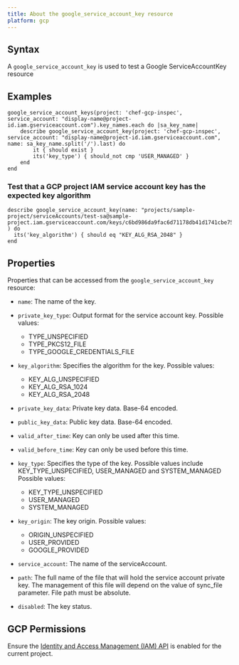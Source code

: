```yaml
---
title: About the google_service_account_key resource
platform: gcp
---
```


## Syntax
A `google_service_account_key` is used to test a Google ServiceAccountKey resource

## Examples
```
google_service_account_keys(project: 'chef-gcp-inspec', service_account: "display-name@project-id.iam.gserviceaccount.com").key_names.each do |sa_key_name|
	describe google_service_account_key(project: 'chef-gcp-inspec', service_account: "display-name@project-id.iam.gserviceaccount.com", name: sa_key_name.split('/').last) do
		it { should exist }
		its('key_type') { should_not cmp 'USER_MANAGED' }
	end
end
```

### Test that a GCP project IAM service account key has the expected key algorithm

    describe google_service_account_key(name: "projects/sample-project/serviceAccounts/test-sa@sample-project.iam.gserviceaccount.com/keys/c6bd986da9fac6d71178db41d1741cbe751a5080" ) do
      its('key_algorithm') { should eq "KEY_ALG_RSA_2048" }
    end

## Properties
Properties that can be accessed from the `google_service_account_key` resource:


  * `name`: The name of the key.

  * `private_key_type`: Output format for the service account key.
  Possible values:
    * TYPE_UNSPECIFIED
    * TYPE_PKCS12_FILE
    * TYPE_GOOGLE_CREDENTIALS_FILE

  * `key_algorithm`: Specifies the algorithm for the key.
  Possible values:
    * KEY_ALG_UNSPECIFIED
    * KEY_ALG_RSA_1024
    * KEY_ALG_RSA_2048

  * `private_key_data`: Private key data. Base-64 encoded.

  * `public_key_data`: Public key data. Base-64 encoded.

  * `valid_after_time`: Key can only be used after this time.

  * `valid_before_time`: Key can only be used before this time.

  * `key_type`: Specifies the type of the key. Possible values include KEY_TYPE_UNSPECIFIED, USER_MANAGED and SYSTEM_MANAGED
  Possible values:
    * KEY_TYPE_UNSPECIFIED
    * USER_MANAGED
    * SYSTEM_MANAGED

  * `key_origin`: The key origin.
  Possible values:
    * ORIGIN_UNSPECIFIED
    * USER_PROVIDED
    * GOOGLE_PROVIDED

  * `service_account`: The name of the serviceAccount.

  * `path`: The full name of the file that will hold the service account private key. The management of this file will depend on the value of sync_file parameter.  File path must be absolute.
  * `disabled`: The key status.


## GCP Permissions

Ensure the [Identity and Access Management (IAM) API](https://console.cloud.google.com/apis/library/iam.googleapis.com/) is enabled for the current project.

